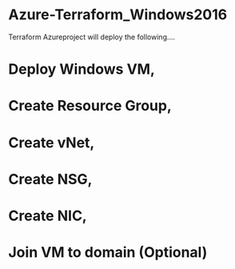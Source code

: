 # Azure-Terraform_Windows2016

Terraform Azureproject will deploy the following....

# Deploy Windows VM, 
# Create Resource Group, 
# Create vNet, 
# Create NSG, 
# Create NIC, 
# Join VM to domain (Optional)

